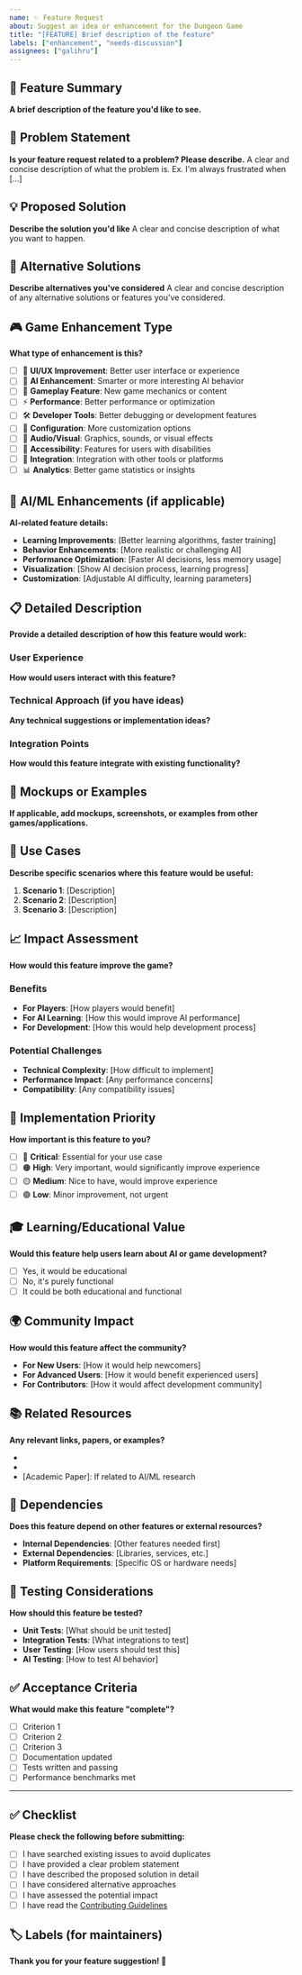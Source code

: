 ```yaml
---
name: ✨ Feature Request
about: Suggest an idea or enhancement for the Dungeon Game
title: "[FEATURE] Brief description of the feature"
labels: ["enhancement", "needs-discussion"]
assignees: ["galihru"]
---
```


## 🌟 Feature Summary
**A brief description of the feature you'd like to see.**

## 🎯 Problem Statement
**Is your feature request related to a problem? Please describe.**
A clear and concise description of what the problem is. Ex. I'm always frustrated when [...]

## 💡 Proposed Solution
**Describe the solution you'd like**
A clear and concise description of what you want to happen.

## 🔄 Alternative Solutions
**Describe alternatives you've considered**
A clear and concise description of any alternative solutions or features you've considered.

## 🎮 Game Enhancement Type
**What type of enhancement is this?**
- [ ] 🎨 **UI/UX Improvement**: Better user interface or experience
- [ ] 🤖 **AI Enhancement**: Smarter or more interesting AI behavior
- [ ] 🎯 **Gameplay Feature**: New game mechanics or content
- [ ] ⚡ **Performance**: Better performance or optimization
- [ ] 🛠️ **Developer Tools**: Better debugging or development features
- [ ] 🔧 **Configuration**: More customization options
- [ ] 🎵 **Audio/Visual**: Graphics, sounds, or visual effects
- [ ] 📱 **Accessibility**: Features for users with disabilities
- [ ] 🔌 **Integration**: Integration with other tools or platforms
- [ ] 📊 **Analytics**: Better game statistics or insights

## 🧠 AI/ML Enhancements (if applicable)
**AI-related feature details:**
- **Learning Improvements**: [Better learning algorithms, faster training]
- **Behavior Enhancements**: [More realistic or challenging AI]
- **Performance Optimization**: [Faster AI decisions, less memory usage]
- **Visualization**: [Show AI decision process, learning progress]
- **Customization**: [Adjustable AI difficulty, learning parameters]

## 📋 Detailed Description
**Provide a detailed description of how this feature would work:**

### User Experience
**How would users interact with this feature?**

### Technical Approach (if you have ideas)
**Any technical suggestions or implementation ideas?**

### Integration Points
**How would this feature integrate with existing functionality?**

## 📸 Mockups or Examples
**If applicable, add mockups, screenshots, or examples from other games/applications.**

## 🎯 Use Cases
**Describe specific scenarios where this feature would be useful:**

1. **Scenario 1**: [Description]
2. **Scenario 2**: [Description]
3. **Scenario 3**: [Description]

## 📈 Impact Assessment
**How would this feature improve the game?**

### Benefits
- **For Players**: [How players would benefit]
- **For AI Learning**: [How this would improve AI performance]
- **For Development**: [How this would help development process]

### Potential Challenges
- **Technical Complexity**: [How difficult to implement]
- **Performance Impact**: [Any performance concerns]
- **Compatibility**: [Any compatibility issues]

## 🔄 Implementation Priority
**How important is this feature to you?**
- [ ] 🔴 **Critical**: Essential for your use case
- [ ] 🟠 **High**: Very important, would significantly improve experience
- [ ] 🟡 **Medium**: Nice to have, would improve experience
- [ ] 🟢 **Low**: Minor improvement, not urgent

## 🎓 Learning/Educational Value
**Would this feature help users learn about AI or game development?**
- [ ] Yes, it would be educational
- [ ] No, it's purely functional
- [ ] It could be both educational and functional

## 🌍 Community Impact
**How would this feature affect the community?**
- **For New Users**: [How it would help newcomers]
- **For Advanced Users**: [How it would benefit experienced users]
- **For Contributors**: [How it would affect development community]

## 📚 Related Resources
**Any relevant links, papers, or examples?**
- [Link 1]: Description
- [Link 2]: Description
- [Academic Paper]: If related to AI/ML research

## 🔗 Dependencies
**Does this feature depend on other features or external resources?**
- **Internal Dependencies**: [Other features needed first]
- **External Dependencies**: [Libraries, services, etc.]
- **Platform Requirements**: [Specific OS or hardware needs]

## 🧪 Testing Considerations
**How should this feature be tested?**
- **Unit Tests**: [What should be unit tested]
- **Integration Tests**: [What integrations to test]
- **User Testing**: [How users should test this]
- **AI Testing**: [How to test AI behavior]

## ✅ Acceptance Criteria
**What would make this feature "complete"?**
- [ ] Criterion 1
- [ ] Criterion 2
- [ ] Criterion 3
- [ ] Documentation updated
- [ ] Tests written and passing
- [ ] Performance benchmarks met

---

## ✅ Checklist
**Please check the following before submitting:**
- [ ] I have searched existing issues to avoid duplicates
- [ ] I have provided a clear problem statement
- [ ] I have described the proposed solution in detail
- [ ] I have considered alternative approaches
- [ ] I have assessed the potential impact
- [ ] I have read the [Contributing Guidelines](../CONTRIBUTING.md)

## 🏷️ Labels (for maintainers)
<!-- 
Maintainers: Please add appropriate labels:
- enhancement (automatic)
- needs-discussion (automatic)
- priority/critical, priority/high, priority/medium, priority/low
- area/ui, area/ai, area/gameplay, area/performance
- complexity/beginner, complexity/intermediate, complexity/advanced
- good-first-issue (if suitable for new contributors)
-->

**Thank you for your feature suggestion! 🚀**
